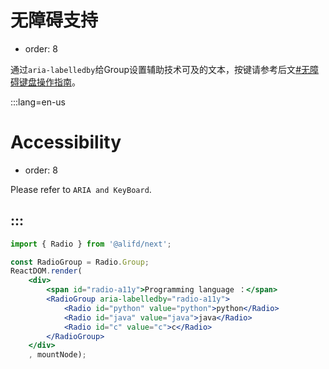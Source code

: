 # 无障碍支持

- order: 8

通过`aria-labelledby`给Group设置辅助技术可及的文本，按键请参考后文[#无障碍键盘操作指南](#无障碍键盘操作指南)。


:::lang=en-us
# Accessibility

- order: 8

Please refer to `ARIA and KeyBoard`.

:::
---

````jsx
import { Radio } from '@alifd/next';

const RadioGroup = Radio.Group;
ReactDOM.render(
    <div>
        <span id="radio-a11y">Programming language ：</span>
        <RadioGroup aria-labelledby="radio-a11y">
            <Radio id="python" value="python">python</Radio>
            <Radio id="java" value="java">java</Radio>
            <Radio id="c" value="c">c</Radio>
        </RadioGroup>
    </div>
    , mountNode);

````
